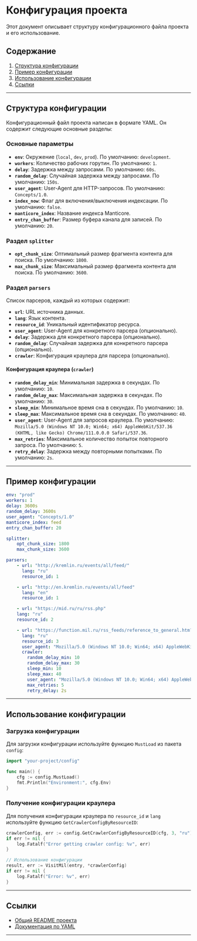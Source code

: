 # Конфигурация проекта

Этот документ описывает структуру конфигурационного файла проекта и его использование.

## Содержание
1. [Структура конфигурации](#структура-конфигурации)
2. [Пример конфигурации](#пример-конфигурации)
3. [Использование конфигурации](#использование-конфигурации)
4. [Ссылки](#ссылки)

---

## Структура конфигурации

Конфигурационный файл проекта написан в формате YAML. Он содержит следующие основные разделы:

### Основные параметры
- **`env`**: Окружение (`local`, `dev`, `prod`). По умолчанию: `development`.
- **`workers`**: Количество рабочих горутин. По умолчанию: `1`.
- **`delay`**: Задержка между запросами. По умолчанию: `60s`.
- **`random_delay`**: Случайная задержка между запросами. По умолчанию: `150s`.
- **`user_agent`**: User-Agent для HTTP-запросов. По умолчанию: `Concepts/1.0`.
- **`index_now`**: Флаг для включения/выключения индексации. По умолчанию: `false`.
- **`manticore_index`**: Название индекса Manticore.
- **`entry_chan_buffer`**: Размер буфера канала для записей. По умолчанию: `20`.

### Раздел `splitter`
- **`opt_chunk_size`**: Оптимальный размер фрагмента контента для поиска. По умолчанию: `1800`.
- **`max_chunk_size`**: Максимальный размер фрагмента контента для поиска. По умолчанию: `3600`.

### Раздел `parsers`
Список парсеров, каждый из которых содержит:
- **`url`**: URL источника данных.
- **`lang`**: Язык контента.
- **`resource_id`**: Уникальный идентификатор ресурса.
- **`user_agent`**: User-Agent для конкретного парсера (опционально).
- **`delay`**: Задержка для конкретного парсера (опционально).
- **`random_delay`**: Случайная задержка для конкретного парсера (опционально).
- **`crawler`**: Конфигурация краулера для парсера (опционально).

#### Конфигурация краулера (`crawler`)
- **`random_delay_min`**: Минимальная задержка в секундах. По умолчанию: `10`.
- **`random_delay_max`**: Максимальная задержка в секундах. По умолчанию: `30`.
- **`sleep_min`**: Минимальное время сна в секундах. По умолчанию: `10`.
- **`sleep_max`**: Максимальное время сна в секундах. По умолчанию: `40`.
- **`user_agent`**: User-Agent для запросов краулера. По умолчанию: `Mozilla/5.0 (Windows NT 10.0; Win64; x64) AppleWebKit/537.36 (KHTML, like Gecko) Chrome/111.0.0.0 Safari/537.36`.
- **`max_retries`**: Максимальное количество попыток повторного запроса. По умолчанию: `5`.
- **`retry_delay`**: Задержка между повторными попытками. По умолчанию: `2s`.

---

## Пример конфигурации

```yaml
env: "prod"
workers: 1
delay: 3600s
random_delay: 3600s
user_agent: "Concepts/1.0"
manticore_index: feed
entry_chan_buffer: 20

splitter:
    opt_chunk_size: 1800
    max_chunk_size: 3600

parsers:
    - url: "http://kremlin.ru/events/all/feed/"
      lang: "ru"
      resource_id: 1

    - url: "http://en.kremlin.ru/events/all/feed"
      lang: "en"
      resource_id: 1

    - url: "https://mid.ru/ru/rss.php"
    lang: "ru"
    resource_id: 2

    - url: "https://function.mil.ru/rss_feeds/reference_to_general.htm?contenttype=xml"
      lang: "ru"
      resource_id: 3
      user_agent: "Mozilla/5.0 (Windows NT 10.0; Win64; x64) AppleWebKit/537.36 (KHTML, like Gecko) Chrome/111.0.0.0 Safari/537.36"
      crawler:
        random_delay_min: 10
        random_delay_max: 30
        sleep_min: 10
        sleep_max: 40
        user_agent: "Mozilla/5.0 (Windows NT 10.0; Win64; x64) AppleWebKit/537.36 (KHTML, like Gecko) Chrome/111.0.0.0 Safari/537.36"
        max_retries: 5
        retry_delay: 2s
```

---

## Использование конфигурации

### Загрузка конфигурации
Для загрузки конфигурации используйте функцию `MustLoad` из пакета `config`:

```go
import "your-project/config"

func main() {
    cfg := config.MustLoad()
    fmt.Println("Environment:", cfg.Env)
}
```

### Получение конфигурации краулера
Для получения конфигурации краулера по `resource_id` и `lang` используйте функцию `GetCrawlerConfigByResourceID`:

```go
crawlerConfig, err := config.GetCrawlerConfigByResourceID(cfg, 3, "ru")
if err != nil {
    log.Fatalf("Error getting crawler config: %v", err)
}

// Использование конфигурации
result, err := VisitMil(entry, *crawlerConfig)
if err != nil {
    log.Fatalf("Error: %v", err)
}
```

---

## Ссылки
- [Общий README проекта](../README.md)
- [Документация по YAML](https://yaml.org/)

---
